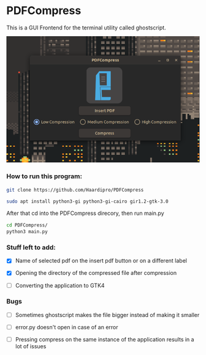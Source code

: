 # PDFCompress

This is a GUI Frontend for the terminal utility called ghostscript. 

![image](image.png)

### How to run this program:

```bash
git clone https://github.com/Haardipro/PDFCompress
```

```bash
sudo apt install python3-gi python3-gi-cairo gir1.2-gtk-3.0
```

After that cd into the PDFCompress direcory, then run main.py

```bash
cd PDFCompress/
python3 main.py
```

### Stuff left to add:

- [x] Name of selected pdf on the insert pdf button or on a different label

- [x] Opening the directory of the compressed file after compression

- [ ] Converting the application to GTK4



### Bugs

- [ ] Sometimes ghostscript makes the file bigger instead of making it smaller

- [ ] error.py doesn't open in case of an error

- [ ] Pressing compress on the same instance of the application results in a lot of issues
